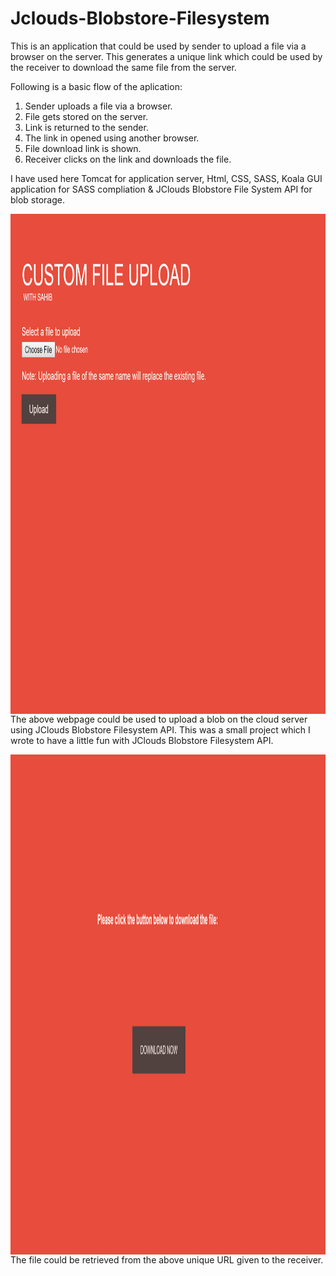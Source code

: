 # Jclouds-Blobstore-Filesystem
This is an application that could be used by sender to upload a file via a browser on the server. This generates a unique link which could be used by the receiver to download the same file from the server.

Following is a basic flow of the aplication:
1. Sender uploads a file via a browser.
2. File gets stored on the server.
3. Link is returned to the sender.
4. The link in opened using another browser.
5. File download link is shown.
6. Receiver clicks on the link and downloads the file.

I have used here Tomcat for application server, Html, CSS, SASS, Koala GUI application for SASS compliation & JClouds Blobstore File System API for blob storage.

<a href="url"><img src="https://github.com/sbajaj7/Jclouds-Blobstore-Filesystem/blob/master/JClouds%201.PNG" align="left" height="800" width="1000"></a>
<br><br>
<p>The above webpage could be used to upload a blob on the cloud server using JClouds Blobstore Filesystem API. This was a small project which I wrote to have a little fun with JClouds Blobstore Filesystem API.</p>
<a href="url"><img src="https://github.com/sbajaj7/Jclouds-Blobstore-Filesystem/blob/master/JClouds%202.PNG" align="left" height="800" width="1000" ></a>
<br><br>
<p>The file could be retrieved from the above unique URL given to the receiver.</p>
